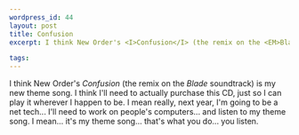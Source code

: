 ```yaml
--- 
wordpress_id: 44
layout: post
title: Confusion
excerpt: I think New Order's <I>Confusion</I> (the remix on the <EM>Blade</EM> soundtrack) is my new theme song.  I think I'll need to actually purchase this CD, just so I can play it wherever I happen to be.  I mean really, next year, I'm going to be a net tech... I'll need to work on people's computers... and listen to my theme song.  I mean... it's my theme song... that's what you do... you listen.

tags: 
---
```


I think New Order's <I>Confusion</I> (the remix on the <EM>Blade</EM> soundtrack) is my new theme song.  I think I'll need to actually purchase this CD, just so I can play it wherever I happen to be.  I mean really, next year, I'm going to be a net tech... I'll need to work on people's computers... and listen to my theme song.  I mean... it's my theme song... that's what you do... you listen.
